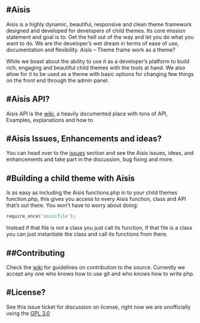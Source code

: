#Aisis
------

Aisis is a highly dynamic, beautiful, responsive and clean theme framework designed and developed for developers of child themes. Its core mission statement and goal is to:
Get the hell out of the way and let you do what you want to do. We are the developer’s wet dream in terms of ease of use, documentation and flexibility.
Aisis – Theme frame work as a theme?

While we boast about the ability to use it as a developer’s platform to build rich, engaging and beautiful child themes with the tools at hand. We also allow for it to be used as a theme with basic options for changing few things on the front end through the admin panel.

#Aisis API?
-----------

Aisis API is the [wiki](https://github.com/AdamKyle/Aisis-Framework/wiki), a heavily documented place with tons of API, Examples, explanations and how to

#Aisis Issues, Enhancements and ideas?
--------------------------------------

You can head over to the [issues](https://github.com/AdamKyle/Aisis-Framework/issues) section and see the Aisis issues, ideas, and enhancements and take part in the discussion, bug fixing and more.

#Building a child theme with Aisis
----------------------------------

Is as easy as including the Aisis functions.php in to your child themes function.php, this gives you access to every Aisis function, class and API that’s out there. You won’t have to worry about doing:

```ruby
require_once('aisisfile');
```

Instead if that file is not a class you just call its function, if that file is a class you can just instantiate the class and call its functions from there.

##Contributing
--------------

Check the [wiki](https://github.com/AdamKyle/Aisis-Framework/wiki) for guidelines on contribution to the source. Currently we accept any one who knows how to use git and who knows how to write php.

#License?
---------

See this issue ticket for discussion on license, right now we are unofficially using the [GPL 3.0](http://www.gnu.org/licenses/gpl.html)

